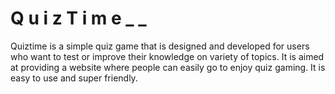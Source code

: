 # Q u i z T i m e _ _

Quiztime is a simple quiz game that is designed and developed for users who want to test or improve their knowledge on variety of topics. It is aimed at providing a website where people can easily go to enjoy quiz gaming. It is easy to use and super friendly.